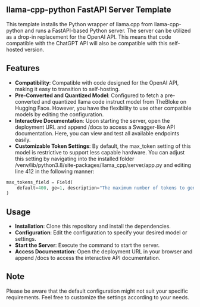 ## llama-cpp-python FastAPI Server Template

This template installs the Python wrapper of llama.cpp from llama-cpp-python and runs a FastAPI-based Python server. The server can be utilized as a drop-in replacement for the OpenAI API. This means that code compatible with the ChatGPT API will also be compatible with this self-hosted version.

## Features

- **Compatibility**: Compatible with code designed for the OpenAI API, making it easy to transition to self-hosting.
- **Pre-Converted and Quantized Model**: Configured to fetch a pre-converted and quantized llama code instruct model from TheBloke on Hugging Face. However, you have the flexibility to use other compatible models by editing the configuration.
- **Interactive Documentation**: Upon starting the server, open the deployment URL and append /docs to access a Swagger-like API documentation. Here, you can view and test all available endpoints easily.
- **Customizable Token Settings**: By default, the max_token setting of this model is restrictive to support less capable hardware. You can adjust this setting by navigating into the installed folder /venv/lib/python3.8/site-packages/llama_cpp/server/app.py and editing line 412 in the following manner:
  
```python
max_tokens_field = Field(
    default=400, ge=1, description="The maximum number of tokens to generate."
)
```

## Usage
- **Installation**: Clone this repository and install the dependencies.
- **Configuration**: Edit the configuration to specify your desired model or settings.
- **Start the Server**: Execute the command to start the server.
- **Access Documentation**: Open the deployment URL in your browser and append /docs to access the interactive API documentation.

## Note

Please be aware that the default configuration might not suit your specific requirements. Feel free to customize the settings according to your needs.
